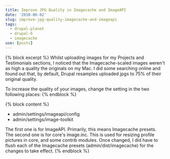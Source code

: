 ```yaml
---
title: Improve JPG Quality in Imagecache and ImageAPI
date: '2010-06-02'
slug: improve-jpg-quality-imagecache-and-imageapi
tags:
  - drupal-planet
  - drupal-6
  - imagecache
use: [posts]
---
```

{% block excerpt %}
Whilst uploading images for my Projects and Testimonials sections, I noticed that the Imagecache-scaled images weren't as high a quality the originals on my Mac. I did some searching online and found out that, by default, Drupal resamples uploaded jpgs to 75% of their original quality.

To increase the quality of your images, change the setting in the two following places:
{% endblock %}

{% block content %}
* admin/settings/imageapi/config
* admin/settings/image-toolkit

The first one is for ImageAPI. Primarily, this means Imagecache presets. The second one is for core's image.inc. This is used for resizing profile pictures in core, and some contrib modules. Once changed, I did have to flush each of the Imagecache presets (admin/dist/imagecache) for the changes to take effect.
{% endblock %}
